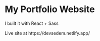 # My Portfolio Website
<p> I built it with React + Sass</p>
Live site at https://devsedem.netlify.app/
